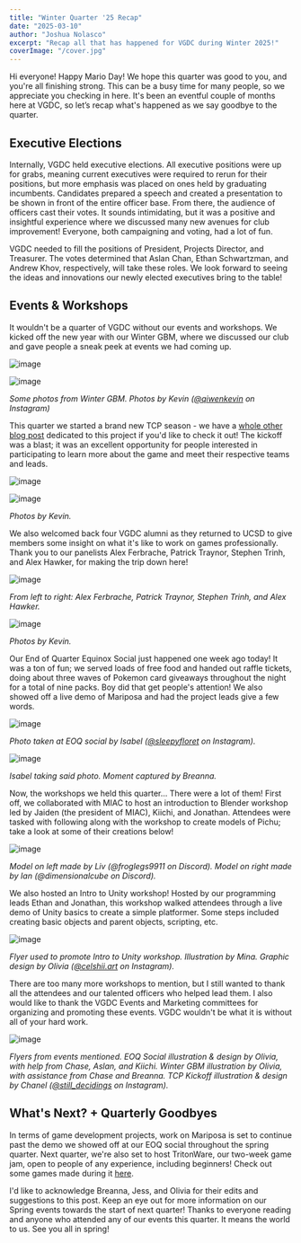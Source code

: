 ```yaml
---
title: "Winter Quarter '25 Recap"
date: "2025-03-10"
author: "Joshua Nolasco"
excerpt: "Recap all that has happened for VGDC during Winter 2025!"
coverImage: "/cover.jpg"
---
```


Hi everyone! Happy Mario Day! We hope this quarter was good to you, and you're all finishing strong. This can be a busy time for many people, so we appreciate you checking in here. It's been an eventful couple of months here at VGDC, so let’s recap what's happened as we say goodbye to the quarter. 

## Executive Elections 

Internally, VGDC held executive elections. All executive positions were up for grabs, meaning current executives were required to rerun for their positions, but more emphasis was placed on ones held by graduating incumbents. Candidates prepared a speech and created a presentation to be shown in front of the entire officer base. From there, the audience of officers cast their votes. It sounds intimidating, but it was a positive and insightful experience where we discussed many new avenues for club improvement! Everyone, both campaigning and voting, had a lot of fun. 

VGDC needed to fill the positions of President, Projects Director, and Treasurer. The votes determined that Aslan Chan, Ethan Schwartzman, and Andrew Khov, respectively, will take these roles. We look forward to seeing the ideas and innovations our newly elected executives bring to the table! 

## Events & Workshops 

It wouldn't be a quarter of VGDC without our events and workshops. We kicked off the new year with our Winter GBM, where we discussed our club and gave people a sneak peek at events we had coming up. 

![image](/images/blogs/Winter-Quarter-25-Recap/WinterGBM1.jpg)

![image](/images/blogs/Winter-Quarter-25-Recap/WinterGBM2.jpg)
  
_Some photos from Winter GBM. Photos by Kevin ([@qiwenkevin](https://www.instagram.com/qiwenkevin) on Instagram)_

This quarter we started a brand new TCP season - we have a [whole other blog post](https://www.vgdc.dev/news/Making-Mariposa) dedicated to this project if you'd like to check it out! The kickoff was a blast; it was an excellent opportunity for people interested in participating to learn more about the game and meet their respective teams and leads. 

![image](/images/blogs/Winter-Quarter-25-Recap/TCPKickoff1.jpg)

![image](/images/blogs/Winter-Quarter-25-Recap/TCPKickoff2.jpg)

_Photos by Kevin._

We also welcomed back four VGDC alumni as they returned to UCSD to give members some insight on what it's like to work on games professionally. Thank you to our panelists Alex Ferbrache, Patrick Traynor, Stephen Trinh, and Alex Hawker, for making the trip down here! 

![image](/images/blogs/Winter-Quarter-25-Recap/AlumniPanel1.jpg)

_From left to right: Alex Ferbrache, Patrick Traynor, Stephen Trinh, and Alex Hawker._

![image](/images/blogs/Winter-Quarter-25-Recap/AlumniPanel2.jpg)

_Photos by Kevin._
	
Our End of Quarter Equinox Social just happened one week ago today! It was a ton of fun; we served loads of free food and handed out raffle tickets, doing about three waves of Pokemon card giveaways throughout the night for a total of nine packs. Boy did that get people's attention! We also showed off a live demo of Mariposa and had the project leads give a few words. 

![image](/images/blogs/Winter-Quarter-25-Recap/EOQSocialSpirigatito.png)

_Photo taken at EOQ social by Isabel ([@sleepyfloret](https://www.instagram.com/sleepyfloret) on Instagram)._ 

![image](/images/blogs/Winter-Quarter-25-Recap/EOQsocialaniandisabel.jpg)

_Isabel taking said photo. Moment captured by Breanna._

Now, the workshops we held this quarter… There were a lot of them! First off, we collaborated with MIAC to host an introduction to Blender workshop led by Jaiden (the president of MIAC), Kiichi, and Jonathan. Attendees were tasked with following along with the workshop to create models of Pichu; take a look at some of their creations below!

![image](/images/blogs/Winter-Quarter-25-Recap/Pichus.png)

_Model on left made by Liv (@froglegs9911 on Discord). Model on right made by Ian (@dimensionalcube on Discord)._

We also hosted an Intro to Unity workshop! Hosted by our programming leads Ethan and Jonathan, this workshop walked attendees through a live demo of Unity basics to create a simple platformer. Some steps included creating basic objects and parent objects, scripting, etc.

![image](/images/blogs/Winter-Quarter-25-Recap/unity-flyer.png)

_Flyer used to promote Intro to Unity workshop. Illustration by Mina. Graphic design by Olivia ([@celshii.art](https://www.instagram.com/celshii.art/) on Instagram)._   

There are too many more workshops to mention, but I still wanted to thank all the attendees and our talented officers who helped lead them. I also would like to thank the VGDC Events and Marketing committees for organizing and promoting these events. VGDC wouldn't be what it is without all of your hard work. 

![image](/images/blogs/Winter-Quarter-25-Recap/Flyers.png)

_Flyers from events mentioned. EOQ Social illustration & design by Olivia, with help from Chase, Aslan, and Kiichi. Winter GBM illustration by Olivia, with assistance from Chase and Breanna. TCP Kickoff illustration & design by Chanel ([@still_decidings](https://www.instagram.com/still_decidings) on Instagram)._

## What's Next? + Quarterly Goodbyes 

In terms of game development projects, work on Mariposa is set to continue past the demo we showed off at our EOQ social throughout the spring quarter. Next quarter, we're also set to host TritonWare, our two-week game jam, open to people of any experience, including beginners! Check out some games made during it [here](https://docs.google.com/spreadsheets/d/1iZJJy-IDo0ivGX6r1TRcYeRWZvtlOpya_uvD-HblG1I/edit?gid=1693143655#gid=1693143655).   

I'd like to acknowledge Breanna, Jess, and Olivia for their edits and suggestions to this post. Keep an eye out for more information on our Spring events towards the start of next quarter! Thanks to everyone reading and anyone who attended any of our events this quarter. It means the world to us. See you all in spring!
